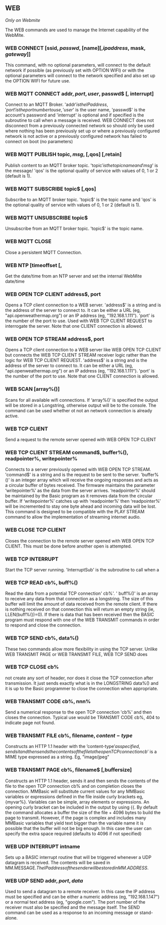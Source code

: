 ## WEB

*Only on Webmite*

The WEB commands are used to manage the Internet capability of the WebMite.

### WEB CONNECT [ssid$, passwd$, [name$] [,ipaddress$, mask$, gateway$]]

This command, with no optional parameters, will connect to the default network if possible (as previously set with OPTION WIFI) or with the optional parameters will connect to the network specified and also set up the OPTION WIFI for future use.

### WEB MQTT CONNECT addr$, port, user$, passwd$ [, interrupt]

Connect to an MQTT Broker. 'addr$' is the IP address, 'port' is the port number to use, 'user$' is the user name, 'passwd$' is the account's password and 'interrupt' is optional and if specified is the subroutine to call when a message is received. WEB CONNECT does not disconnect from a previously connected network so should only be used where nothing has been previously set up or where a previously configured network is not active or a previously configured network has failed to connect on boot (no parameters)

### WEB MQTT PUBLISH topic$, msg$, [,qos] [,retain]

Publish content to an MQTT broker topic. 'topic$' is the topic name and 'msg$' is the message/ 'qos' is the optional quality of service with values of 0, 1 or 2 (default is 1).

### WEB MQTT SUBSCRIBE topic$ [,qos]

Subscribe to an MQTT broker topic. 'topic$' is the topic name and 'qos' is the optional quality of service with values of 0, 1 or 2 (default is 1).

### WEB MQTT UNSUBSCRIBE topic$

Unsubscribe from an MQTT broker topic. 'topic$' is the topic name.

### WEB MQTT CLOSE

Close a persistent MQTT Connection.

### WEB NTP [timeoffset [,

Get the date/time from an NTP server and set the internal WebMite date/time

### WEB OPEN TCP CLIENT address$, port

Opens a TCP client connection to a WEB server. 'address$' is a string and is the address of the server to connect to. It can be either a URL (eg, "api.openweathermap.org") or an IP address (eg, "192.168.1.111"). 'port' is the number of the port to use. Used with WEB TCP CLIENT REQUEST to interrogate the server. Note that one CLIENT connection is allowed.

### WEB OPEN TCP STREAM address$, port

Opens a TCP client connection to a WEB server like WEB OPEN TCP CLIENT but connects the WEB TCP CLIENT STREAM receiver logic rather than the logic for WEB TCP CLIENT REQUEST. 'address$' is a string and is the address of the server to connect to. It can be either a URL (eg, "api.openweathermap.org") or an IP address (eg, "192.168.1.111"). 'port' is the number of the port to use. Note that one CLIENT connection is allowed.

### WEB SCAN [array%()]

Scans for all available wifi connections. If ‘array%()’ is specified the output will be stored in a Longstring, otherwise output will be to the console. The command can be used whether ot not an network connection is already active.

### WEB TCP CLIENT

Send a request to the remote server opened with WEB OPEN TCP CLIENT

### WEB TCP CLIENT STREAM command$, buffer%(), readpointer%, writepointer%

Connects to a server previously opened with WEB OPEN TCP STREAM. 'command$' is a string and is the request to be sent to the server. 'buffer%()' is an integer array which will receive the ongoing responses and acts as a circular buffer of bytes received. The firmware maintains the parameter ‘writepointer%’ as the data from the server arrives. ‘readpointer%’ should be maintained by the Basic program as it removes data from the circular buffer. If ‘writepointer%’ catches up with ‘readpointer%’ then ‘readpointer%’ will be incremented to stay one byte ahead and incoming data will be lost. This command is designed to be compatible with the PLAY STREAM command to allow the implementation of streaming internet audio.

### WEB CLOSE TCP CLIENT

Closes the connection to the remote server opened with WEB OPEN TCP CLIENT. This must be done before another open is attempted.

### WEB TCP INTERRUPT

Start the TCP server running. 'InterruptSub' is the subroutine to call when a

### WEB TCP READ cb%, buff%()

Read the data from a potential TCP connection' cb%'. ' buff%()' is an array to receive any data from that connection as a longstring. The size of this buffer will limit the amount of data received from the remote client. If there is nothing received on that connection this will return an empty string (ie, LLEN(buff%())=0). If there is data that has been received then the BASIC program must respond with one of the WEB TRANSMIT commands in order to respond and close the connection.

### WEB TCP SEND cb%, data%()

These two commands allow more flexibility in using the TCP server. Unlike WEB TRANSMIT PAGE or WEB TRANSMIT FILE, WEB TCP SEND does

### WEB TCP CLOSE cb%

not create any sort of header, nor does it close the TCP connection after transmission. It just sends exactly what is in the LONGSTRING data%() and it is up to the Basic programmer to close the connection when appropriate.

### WEB TRANSMIT CODE cb%, nnn%

Send a numerical response to the open TCP connection 'cb%' and then closes the connection. Typical use would be TRANSMIT CODE cb%, 404 to indicate page not found.

### WEB TRANSMIT FILE cb%, filename$, content-type$

Constructs an HTTP 1.1 header with the ’content-type$’ as specified, sends it and then sends the contents of the file to the open TCP connection cb% and on completion, closes the connection. ’content-type$’ is a MIME type expressed as a string. Eg, "image/jpeg"

### WEB TRANSMIT PAGE cb%, filename$ [,buffersize]

Constructs an HTTP 1.1 header, sends it and then sends the contents of the file to the open TCP connection cb% and on completion closes the connection. MMBasic will substitute current values for any MMBasic variables or expressions defined in the file inside curly brackets eg, {myvar%}. Variables can be simple, array elements or expressions. An opening curly bracket can be included in the output by using {{. By default the command allocates a buffer the size of the file + 4096 bytes to build the page to transmit. However, if the page is complex and includes many MMBasic variables that yield text bigger than the variable name it is possible that the buffer will not be big enough. In this case the user can specify the extra space required (defaults to 4096 if not specified)

### WEB UDP INTERRUPT intname

Sets up a BASIC interrupt routine that will be triggered whenever a UDP datagram is received. The contents will be saved in MM.MESSAGE$. The IP address of the sender will be stored in MM.ADDRESS$.

### WEB UDP SEND addr$, port, data$

Used to send a datagram to a remote receiver. In this case the IP address must be specified and can be either a numeric address (eg, "192.168.1.147") or a normal text address (eg, "google.com"). The port number of the receiver must also be specified and the message itself. The SEND command can be used as a response to an incoming message or stand-alone.